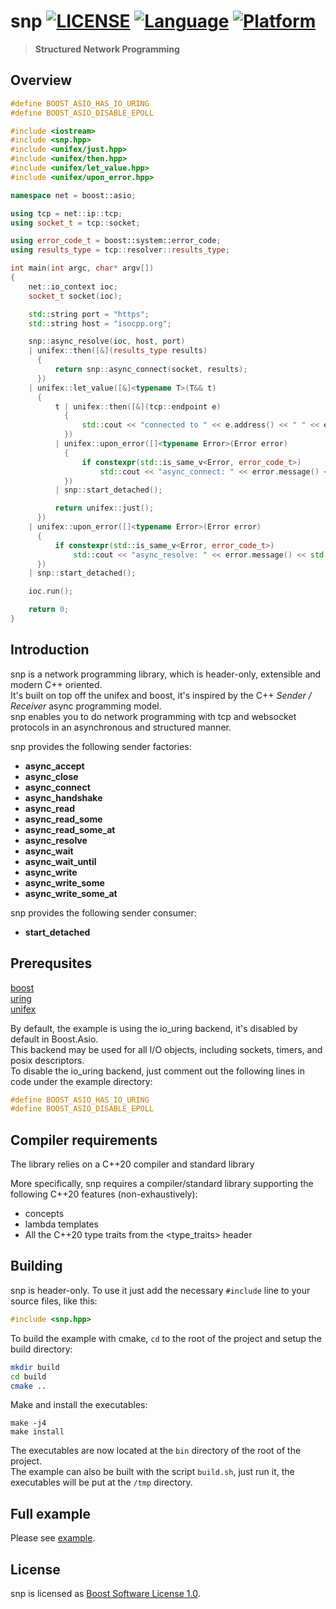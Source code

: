 # snp [![LICENSE](https://img.shields.io/github/license/deepgrace/snp.svg)](https://github.com/deepgrace/snp/blob/master/LICENSE_1_0.txt) [![Language](https://img.shields.io/badge/language-C%2B%2B20-blue.svg)](https://en.cppreference.com/w/cpp/compiler_support) [![Platform](https://img.shields.io/badge/platform-Linux%20%7C%20MacOS%20%7C%20Windows-lightgrey.svg)](https://github.com/deepgrace/snp)

> **Structured Network Programming**

## Overview
```cpp
#define BOOST_ASIO_HAS_IO_URING
#define BOOST_ASIO_DISABLE_EPOLL

#include <iostream>
#include <snp.hpp>
#include <unifex/just.hpp>
#include <unifex/then.hpp>
#include <unifex/let_value.hpp>
#include <unifex/upon_error.hpp>

namespace net = boost::asio;

using tcp = net::ip::tcp;
using socket_t = tcp::socket;

using error_code_t = boost::system::error_code;
using results_type = tcp::resolver::results_type;

int main(int argc, char* argv[])
{
    net::io_context ioc;
    socket_t socket(ioc); 

    std::string port = "https";
    std::string host = "isocpp.org";

    snp::async_resolve(ioc, host, port) 
    | unifex::then([&](results_type results)
      {
          return snp::async_connect(socket, results);
      })
    | unifex::let_value([&]<typename T>(T&& t)
      {
          t | unifex::then([&](tcp::endpoint e)
            {
                std::cout << "connected to " << e.address() << " " << e.port() << std::endl;
            })
          | unifex::upon_error([]<typename Error>(Error error)
            {
                if constexpr(std::is_same_v<Error, error_code_t>)
                    std::cout << "async_connect: " << error.message() << std::endl;
            })
          | snp::start_detached();

          return unifex::just();
      })
    | unifex::upon_error([]<typename Error>(Error error)
      {
          if constexpr(std::is_same_v<Error, error_code_t>)
              std::cout << "async_resolve: " << error.message() << std::endl;
      })
    | snp::start_detached();

    ioc.run();

    return 0;
}
```

## Introduction
snp is a network programming library, which is header-only, extensible and modern C++ oriented.  
It's built on top off the unifex and boost, it's inspired by the C++ *Sender / Receiver* async programming model.  
snp enables you to do network programming with tcp and websocket protocols in an asynchronous and structured manner.  

snp provides the following sender factories:
- **async_accept**
- **async_close**
- **async_connect**
- **async_handshake**
- **async_read**
- **async_read_some**
- **async_read_some_at**
- **async_resolve**
- **async_wait**
- **async_wait_until**
- **async_write**
- **async_write_some**
- **async_write_some_at**

snp provides the following sender consumer:
- **start_detached**

## Prerequsites
[boost](https://www.boost.org)  
[uring](https://github.com/axboe/liburing)  
[unifex](https://github.com/facebookexperimental/libunifex)  

By default, the example is using the io_uring backend, it's disabled by default in Boost.Asio.  
This backend may be used for all I/O objects, including sockets, timers, and posix descriptors.  
To disable the io_uring backend, just comment out the following lines in code under the example directory:
```cpp
#define BOOST_ASIO_HAS_IO_URING
#define BOOST_ASIO_DISABLE_EPOLL
```

## Compiler requirements
The library relies on a C++20 compiler and standard library

More specifically, snp requires a compiler/standard library supporting the following C++20 features (non-exhaustively):
- concepts
- lambda templates
- All the C++20 type traits from the <type_traits> header

## Building
snp is header-only. To use it just add the necessary `#include` line to your source files, like this:
```cpp
#include <snp.hpp>
```

To build the example with cmake, `cd` to the root of the project and setup the build directory:
```bash
mkdir build
cd build
cmake ..
```

Make and install the executables:
```
make -j4
make install
```

The executables are now located at the `bin` directory of the root of the project.  
The example can also be built with the script `build.sh`, just run it, the executables will be put at the `/tmp` directory.

## Full example
Please see [example](example).

## License
snp is licensed as [Boost Software License 1.0](LICENSE_1_0.txt).
